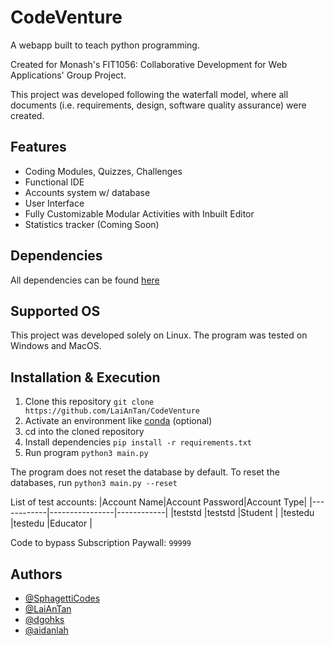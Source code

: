 # CodeVenture

A webapp built to teach python programming.

Created for Monash's FIT1056: Collaborative Development for Web Applications' Group Project.

This project was developed following the waterfall model, where all documents
(i.e. requirements, design, software quality assurance) were created.

## Features
- Coding Modules, Quizzes, Challenges
- Functional IDE
- Accounts system w/ database
- User Interface
- Fully Customizable Modular Activities with Inbuilt Editor
- Statistics tracker (Coming Soon)

## Dependencies

All dependencies can be found [here](requirements.txt)

## Supported OS

This project was developed solely on Linux.
The program was tested on Windows and MacOS.

## Installation & Execution

1. Clone this repository ```git clone https://github.com/LaiAnTan/CodeVenture```
2. Activate an environment like [conda](https://docs.conda.io/en/latest/) (optional)
3. cd into the cloned repository
4. Install dependencies ```pip install -r requirements.txt```
5. Run program ```python3 main.py```

The program does not reset the database by default.
To reset the databases, run ```python3 main.py --reset```

List of test accounts:
|Account Name|Account Password|Account Type|
|------------|----------------|------------|
|teststd     |teststd         |Student     |
|testedu     |testedu         |Educator    |

Code to bypass Subscription Paywall: ```99999```

## Authors
- [@SphagettiCodes](https://github.com/SpaghettiCodes)
- [@LaiAnTan](https://github.com/LaiAnTan)
- [@dgohks](https://github.com/dgohks)
- [@aidanlah](https://github.com/aidanlah)
